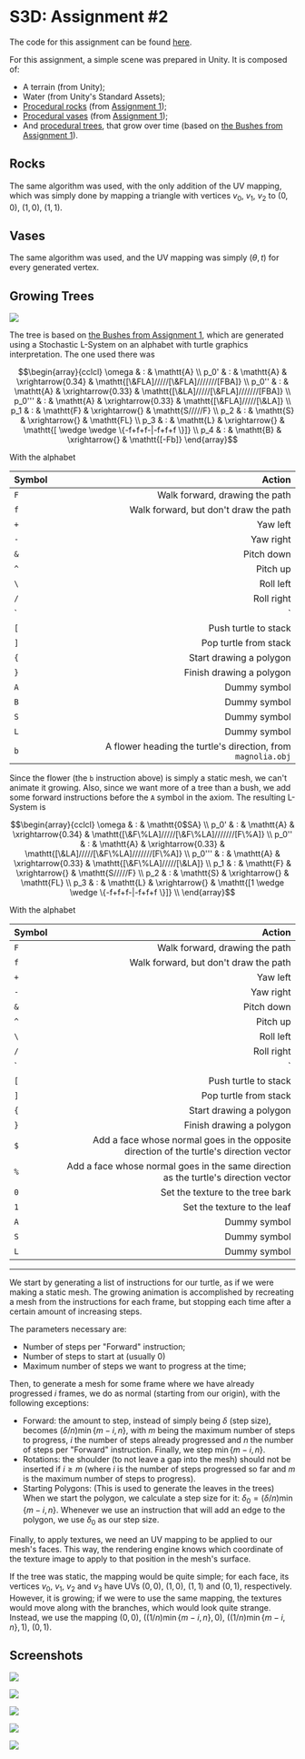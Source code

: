 S3D: Assignment #2
===

The code for this assignment can be found [here](https://github.com/dccsillag/s3d-assignment-2).

For this assignment, a simple scene was prepared in Unity. It is composed of:

 - A terrain (from Unity);
 - Water (from Unity's Standard Assets);
 - [Procedural rocks](#rocks) (from [Assignment 1](https://dccsillag.github.io/coursework/3dGraphicsSystems/Assignment1/index.html#rocks));
 - [Procedural vases](#vases) (from [Assignment 1](https://dccsillag.github.io/coursework/3dGraphicsSystems/Assignment1/index.html#bowls-vases));
 - And [procedural trees](#growing-trees), that grow over time (based on [the Bushes from Assignment 1](https://dccsillag.github.io/coursework/3dGraphicsSystems/Assignment1/index.html#bushes)).

## Rocks

The same algorithm was used, with the only addition of the UV mapping, which was simply done by mapping a
triangle with vertices $v_0$, $v_1$, $v_2$ to $(0, 0)$, $(1, 0)$, $(1, 1)$.

## Vases

The same algorithm was used, and the UV mapping was simply $(\theta, t)$ for every generated vertex.

## Growing Trees

![](./images/tree_growing.gif)

The tree is based on [the Bushes from Assignment 1](https://dccsillag.github.io/coursework/3dGraphicsSystems/Assignment1/index.html#bushes),
which are generated using a Stochastic L-System on an alphabet with turtle graphics interpretation. The one used there was

$$\begin{array}{cclcl}
\omega & : & \mathtt{A} \\
p_0'   & : & \mathtt{A} & \xrightarrow{0.34} & \mathtt{[\&FLA]/////[\&FLA]///////[FBA]} \\
p_0''  & : & \mathtt{A} & \xrightarrow{0.33} & \mathtt{[\&LA]/////[\&FLA]///////[FBA]} \\
p_0''' & : & \mathtt{A} & \xrightarrow{0.33} & \mathtt{[\&FLA]/////[\&LA]} \\
p_1    & : & \mathtt{F} & \xrightarrow{}     & \mathtt{S/////F} \\
p_2    & : & \mathtt{S} & \xrightarrow{}     & \mathtt{FL} \\
p_3    & : & \mathtt{L} & \xrightarrow{}     & \mathtt{[ \wedge \wedge \{-f+f+f-|-f+f+f \}]} \\
p_4    & : & \mathtt{B} & \xrightarrow{}     & \mathtt{[-Fb]}
\end{array}$$

With the alphabet

| Symbol |                                                       Action |
|:-------|-------------------------------------------------------------:|
| `F`    |                               Walk forward, drawing the path |
| `f`    |                        Walk forward, but don't draw the path |
| `+`    |                                                     Yaw left |
| `-`    |                                                    Yaw right |
| `&`    |                                                   Pitch down |
| `^`    |                                                     Pitch up |
| `\`    |                                                    Roll left |
| `/`    |                                                   Roll right |
| `|`    |                                                  Turn around |
| `[`    |                                        Push turtle to stack  |
| `]`    |                                        Pop turtle from stack |
| `{`    |                                      Start drawing a polygon |
| `}`    |                                     Finish drawing a polygon |
| `A`    |                                                 Dummy symbol |
| `B`    |                                                 Dummy symbol |
| `S`    |                                                 Dummy symbol |
| `L`    |                                                 Dummy symbol |
| `b`    | A flower heading the turtle's direction, from `magnolia.obj` |

Since the flower (the `b` instruction above) is simply a static mesh, we can't animate it growing.
Also, since we want more of a tree than a bush, we add some forward instructions before the `A` symbol
in the axiom. The resulting L-System is

$$\begin{array}{cclcl}
\omega & : & \mathtt{0$SA} \\
p_0'   & : & \mathtt{A} & \xrightarrow{0.34} & \mathtt{[\&F\%LA]/////[\&F\%LA]///////[F\%A]} \\
p_0''  & : & \mathtt{A} & \xrightarrow{0.33} & \mathtt{[\&LA]/////[\&F\%LA]///////[F\%A]} \\
p_0''' & : & \mathtt{A} & \xrightarrow{0.33} & \mathtt{[\&F\%LA]/////[\&LA]} \\
p_1    & : & \mathtt{F} & \xrightarrow{}     & \mathtt{S/////F} \\
p_2    & : & \mathtt{S} & \xrightarrow{}     & \mathtt{FL} \\
p_3    & : & \mathtt{L} & \xrightarrow{}     & \mathtt{[1 \wedge \wedge \{-f+f+f-|-f+f+f \}]} \\
\end{array}$$

With the alphabet

| Symbol |                                                                                  Action |
|:-------|--------------------------------------------------------------------------------------:|
| `F`    |                                                          Walk forward, drawing the path |
| `f`    |                                                   Walk forward, but don't draw the path |
| `+`    |                                                                                Yaw left |
| `-`    |                                                                               Yaw right |
| `&`    |                                                                              Pitch down |
| `^`    |                                                                                Pitch up |
| `\`    |                                                                               Roll left |
| `/`    |                                                                              Roll right |
| `|`    |                                                                             Turn around |
| `[`    |                                                                   Push turtle to stack  |
| `]`    |                                                                   Pop turtle from stack |
| `{`    |                                                                 Start drawing a polygon |
| `}`    |                                                                Finish drawing a polygon |
| `$`    | Add a face whose normal goes in the opposite direction of the turtle's direction vector |
| `%`    |     Add a face whose normal goes in the same direction as the turtle's direction vector |
| `0`    |                                                        Set the texture to the tree bark |
| `1`    |                                                             Set the texture to the leaf |
| `A`    |                                                                            Dummy symbol |
| `S`    |                                                                            Dummy symbol |
| `L`    |                                                                            Dummy symbol |

---

We start by generating a list of instructions for our turtle, as if we were making a static mesh.
The growing animation is accomplished by recreating a mesh from the instructions for each frame,
but stopping each time after a certain amount of increasing steps.

The parameters necessary are:

 - Number of steps per "Forward" instruction;
 - Number of steps to start at (usually 0)
 - Maximum number of steps we want to progress at the time;

Then, to generate a mesh for some frame where we have already progressed $i$ frames,
we do as normal (starting from our origin), with the following exceptions:

 - Forward: the amount to step, instead of simply being $\delta$ (step size), becomes
$(\delta / n) \min \{m - i, n\},$ with $m$ being the maximum number of steps to progress, $i$ the
number of steps already progressed and $n$ the number of steps per "Forward" instruction.
Finally, we step $\min \{m - i, n\}$.
 - Rotations: the shoulder (to not leave a gap into the mesh) should not be inserted if $i \geq m$
(where $i$ is the number of steps progressed so far and $m$ is the maximum number of steps to progress).
 - Starting Polygons: (This is used to generate the leaves in the trees) When we start the polygon, we calculate
a step size for it: $\delta_0 = (\delta / n) \min \{m - i, n\}$. Whenever we use an instruction that will add an
edge to the polygon, we use $\delta_0$ as our step size.

Finally, to apply textures, we need an UV mapping to be applied to our mesh's faces. This way, the rendering engine
knows which coordinate of the texture image to apply to that position in the mesh's surface.

If the tree was static, the mapping would be quite simple; for each face, its vertices $v_0$, $v_1$, $v_2$ and $v_3$ have
UVs $(0, 0)$, $(1, 0)$, $(1, 1)$ and $(0, 1)$, respectively. However, it is growing; if we were to use the same
mapping, the textures would move along with the branches, which would look quite strange. Instead, we use the mapping
$(0, 0)$, $((1/n) \min \{m - i, n\}, 0)$, $((1/n) \min \{m - i, n\}, 1)$, $(0, 1)$.

## Screenshots

![](./images/normal_island.png)

![](./images/one_tree_island0.png)

![](./images/rock_island.png)

![](./images/three_tree_island.png)

![](./images/scene_whole.png)
